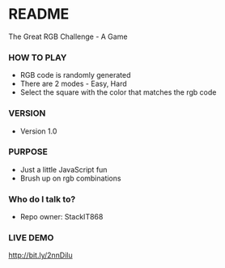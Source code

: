 # README #

The Great RGB Challenge - A Game

### HOW TO PLAY ###

* RGB code is randomly generated
* There are 2 modes - Easy, Hard
* Select the square with the color that matches the rgb code

### VERSION ###

* Version 1.0


### PURPOSE ###

* Just a little JavaScript fun
* Brush up on rgb combinations

### Who do I talk to? ###

* Repo owner: StackIT868

### LIVE DEMO ###
http://bit.ly/2nnDilu

